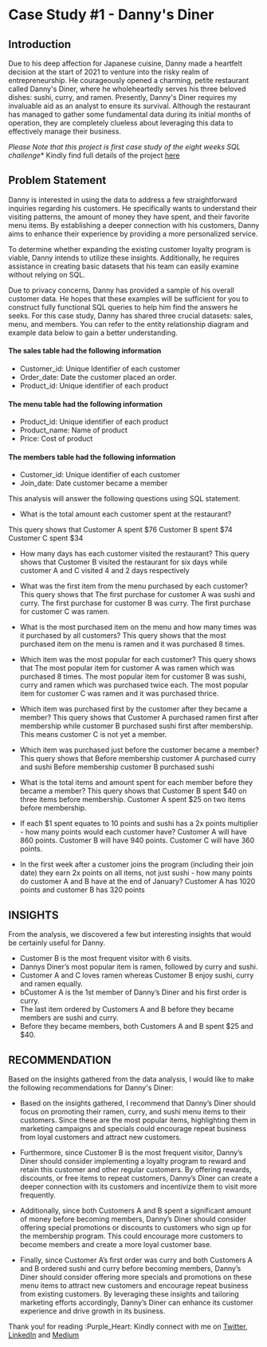 # Case Study #1 - Danny's Diner

## Introduction

Due to his deep affection for Japanese cuisine, Danny made a heartfelt decision at the start of 2021 to venture into the risky realm of entrepreneurship. He courageously opened a charming, petite restaurant called Danny's Diner, where he wholeheartedly serves his three beloved dishes: sushi, curry, and ramen.
Presently, Danny's Diner requires my invaluable aid as an analyst to ensure its survival. Although the restaurant has managed to gather some fundamental data during its initial months of operation, they are completely clueless about leveraging this data to effectively manage their business. 

*Please Note that this project is first case study of the eight weeks SQL challenge** 
Kindly find full details of the project [here](https://8weeksqlchallenge.com/case-study-1/)

## Problem Statement
Danny is interested in using the data to address a few straightforward inquiries regarding his customers. He specifically wants to understand their visiting patterns, the amount of money they have spent, and their favorite menu items. By establishing a deeper connection with his customers, Danny aims to enhance their experience by providing a more personalized service.

To determine whether expanding the existing customer loyalty program is viable, Danny intends to utilize these insights. Additionally, he requires assistance in creating basic datasets that his team can easily examine without relying on SQL.

Due to privacy concerns, Danny has provided a sample of his overall customer data. He hopes that these examples will be sufficient for you to construct fully functional SQL queries to help him find the answers he seeks.
For this case study, Danny has shared three crucial datasets: sales, menu, and members. You can refer to the entity relationship diagram and example data below to gain a better understanding.

#### The sales table had the following information
* Customer_id: Unique Identifier of each customer
* Order_date: Date the customer placed an order.
* Product_id: Unique identifier of each product 

#### The menu table had the following information
* Product_id:  Unique identifier of each product 
* Product_name: Name of product
* Price: Cost of product

#### The members table had the following information
* Customer_id: Unique identifier of each customer
* Join_date: Date customer became a member

This analysis will answer the following questions using SQL statement.
*	What is the total amount each customer spent at the restaurant?

This query shows that 
Customer A spent $76
Customer B spent $74
Customer C spent $34

*	How many days has each customer visited the restaurant?
This query shows that Customer B visited the restaurant for six days while customer A and C visited 4 and 2 days respectively

*	What was the first item from the menu purchased by each customer?
This query shows that
The first purchase for customer A was sushi and curry.
The first purchase for customer B was curry.
The first purchase for customer C was ramen.

*	What is the most purchased item on the menu and how many times was it purchased by all customers?
This query shows that the most purchased item on the menu is ramen and it was purchased 8 times.

*	Which item was the most popular for each customer?
This query shows that 
The most popular item for customer A was ramen which was purchased 8 times.
The most popular item for customer B was sushi, curry and ramen which was purchased twice each. 
The most popular item for customer C was ramen and it was purchased thrice.

*	Which item was purchased first by the customer after they became a member?
This query shows that Customer A purchased ramen first after membership while customer B purchased sushi first after membership. This means customer C is not yet a member.

*	Which item was purchased just before the customer became a member?
This query shows that 
Before membership customer A purchased curry and sushi 
Before membership customer B purchased sushi

*	What is the total items and amount spent for each member before they became a member?
This query shows that
Customer B spent $40 on three items before membership.
Customer A spent $25 on two items before membership.


*	If each $1 spent equates to 10 points and sushi has a 2x points multiplier - how many points would each customer have?
Customer A will have 860 points.
Customer B will have 940 points.
Customer C will have 360 points.

*	In the first week after a customer joins the program (including their join date) they earn 2x points on all items, not just sushi - how many points do customer A and B have at the end of January?
Customer A has 1020 points and customer B has 320 points


## INSIGHTS
From the analysis, we discovered a few but interesting insights that would be certainly useful for Danny.

* Customer B is the most frequent visitor with 6 visits.
* Dannys Diner’s most popular item is ramen, followed by curry and sushi.
* Customer A and C loves ramen whereas Customer B enjoy sushi, curry and ramen equally.
* bCustomer A is the 1st member of Danny’s Diner and his first order is curry.
* The last item ordered by Customers A and B before they became members are sushi and curry.
* Before they became members, both Customers A and B spent $25 and $40.

## RECOMMENDATION
Based on the insights gathered from the data analysis, I would like to make the following recommendations for Danny's Diner:

* Based on the insights gathered, I recommend that Danny’s Diner should focus on promoting their ramen, curry, and sushi menu items to their customers. Since these are the most popular items, highlighting them in marketing campaigns and specials could encourage repeat business from loyal customers and attract new customers.

* Furthermore, since Customer B is the most frequent visitor, Danny’s Diner should consider implementing a loyalty program to reward and retain this customer and other regular customers. By offering rewards, discounts, or free items to repeat customers, Danny’s Diner can create a deeper connection with its customers and incentivize them to visit more frequently.

* Additionally, since both Customers A and B spent a significant amount of money before becoming members, Danny’s Diner should consider offering special promotions or discounts to customers who sign up for the membership program. This could encourage more customers to become members and create a more loyal customer base.

* Finally, since Customer A’s first order was curry and both Customers A and B ordered sushi and curry before becoming members, Danny’s Diner should consider offering more specials and promotions on these menu items to attract new customers and encourage repeat business from existing customers. By leveraging these insights and tailoring marketing efforts accordingly, Danny’s Diner can enhance its customer experience and drive growth in its business.

Thank you! for reading :Purple_Heart:
Kindly connect with me on [Twitter](https://twitter.com/Eddie_Gregs?t=dF3996shVxvPJTePTtxDdw&s=09), [LinkedIn](https://www.linkedin.com/in/blessing-ekwere-857326216) and [Medium](https://medium.com/@blessingekwere)
